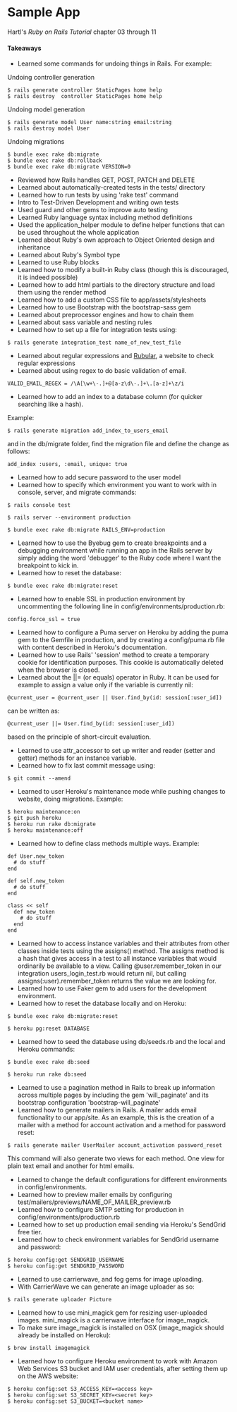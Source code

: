 # Sample App

Hartl's *Ruby on Rails Tutorial* chapter 03 through 11

#### Takeaways
* Learned some commands for undoing things in Rails. For example:

Undoing controller generation
```
$ rails generate controller StaticPages home help
$ rails destroy  controller StaticPages home help
```

Undoing model generation
```
$ rails generate model User name:string email:string
$ rails destroy model User
```

Undoing migrations
```
$ bundle exec rake db:migrate
$ bundle exec rake db:rollback
$ bundle exec rake db:migrate VERSION=0
```

* Reviewed how Rails handles GET, POST, PATCH and DELETE
* Learned about automatically-created tests in the tests/ directory
* Learned how to run tests by using 'rake test' command
* Intro to Test-Driven Development and writing own tests
* Used guard and other gems to improve auto testing
* Learned Ruby language syntax including method definitions
* Used the application_helper module to define helper functions that can be used throughout the whole application
* Learned about Ruby's own approach to Object Oriented design and inheritance
* Learned about Ruby's Symbol type
* Learned to use Ruby blocks
* Learned how to modify a built-in Ruby class (though this is discouraged, it is indeed possible)
* Learned how to add html partials to the directory structure and load them using the render method
* Learned how to add a custom CSS file to app/assets/stylesheets
* Learned how to use Bootstrap with the bootstrap-sass gem
* Learned about preprocessor engines and how to chain them
* Learned about sass variable and nesting rules
* Learned how to set up a file for integration tests using:

```
$ rails generate integration_test name_of_new_test_file
```
* Learned about regular expressions and [Rubular](http://www.rubular.com/), a website to check regular expressions
* Learned about using regex to do basic validation of email.

```
VALID_EMAIL_REGEX = /\A[\w+\-.]+@[a-z\d\-.]+\.[a-z]+\z/i
```
* Learned how to add an index to a database column (for quicker searching like a hash).

Example:
```
$ rails generate migration add_index_to_users_email
```
and in the db/migrate folder, find the migration file and define the change as follows:
```
add_index :users, :email, unique: true
```
* Learned how to add secure password to the user model
* Learned how to specify which environment you want to work with in console, server, and migrate commands:

```
$ rails console test
```
```
$ rails server --environment production
```
```
$ bundle exec rake db:migrate RAILS_ENV=production
```
* Learned how to use the Byebug gem to create breakpoints and a debugging environment while running an app in the Rails server by simply adding the word 'debugger' to the Ruby code where I want the breakpoint to kick in.
* Learned how to reset the database:

```
$ bundle exec rake db:migrate:reset
```
* Learned how to enable SSL in production environment by uncommenting the following line in config/environments/production.rb:

```
config.force_ssl = true
```
* Learned how to configure a Puma server on Heroku by adding the puma gem to the Gemfile in production, and by creating a config/puma.rb file with content described in Heroku's documentation.
* Learned how to use Rails' 'session' method to create a temporary cookie for identification purposes. This cookie is automatically deleted when the browser is closed.
* Learned about the ||= (or equals) operator in Ruby. It can be used for example to assign a value only if the variable is currently nil:

```
@current_user = @current_user || User.find_by(id: session[:user_id])
```
can be written as:

```
@current_user ||= User.find_by(id: session[:user_id])
```
based on the principle of short-circuit evaluation.
* Learned to use attr_accessor to set up writer and reader (setter and getter) methods for an instance variable.
* Learned how to fix last commit message using:

```
$ git commit --amend
```
* Learned to user Heroku's maintenance mode while pushing changes to website, doing migrations. Example:

```
$ heroku maintenance:on
$ git push heroku
$ heroku run rake db:migrate
$ heroku maintenance:off
```

* Learned how to define class methods multiple ways. Example:

```
def User.new_token
  # do stuff
end
```
```
def self.new_token
  # do stuff
end
```
```
class << self
  def new_token
    # do stuff
  end
end
```
* Learned how to access instance variables and their attributes from other classes inside tests using the assigns() method. The assigns method is a hash that gives access in a test to all instance variables that would ordinarily be available to a view. Calling @user.remember_token in our integration users_login_test.rb would return nil, but calling assigns(:user).remember_token returns the value we are looking for.
* Learned how to use Faker gem to add users for the development environment.
* Learned how to reset the database locally and on Heroku:

```
$ bundle exec rake db:migrate:reset
```
```
$ heroku pg:reset DATABASE
```
* Learned how to seed the database using db/seeds.rb and the local and Heroku commands:

```
$ bundle exec rake db:seed
```
```
$ heroku run rake db:seed
```
* Learned to use a pagination method in Rails to break up information across multiple pages by including the gem 'will_paginate' and its bootstrap configuration 'bootstrap-will_paginate'
* Learned how to generate mailers in Rails. A mailer adds email functionality to our app/site. As an example, this is the creation of a mailer with a method for account activation and a method for password reset:

```
$ rails generate mailer UserMailer account_activation password_reset
```
This command will also generate two views for each method. One view for plain text email and another for html emails.
* Learned to change the default configurations for different environments in config/environments.
* Learned how to preview mailer emails by configuring test/mailers/previews/NAME_OF_MAILER_preview.rb
* Learned how to configure SMTP setting for production in config/environments/production.rb
* Learned how to set up production email sending via Heroku's SendGrid free tier.
* Learned how to check environment variables for SendGrid username and password:

```
$ heroku config:get SENDGRID_USERNAME
$ heroku config:get SENDGRID_PASSWORD
```
* Learned to use carrierwave, and fog gems for image uploading.
* With CarrierWave we can generate an image uploader as so:

```
$ rails generate uploader Picture
```
* Learned how to use mini_magick gem for resizing user-uploaded images. mini_magick is a carrierwave interface for image_magick.
* To make sure image_magick is installed on OSX (image_magick should already be installed on Heroku):

```
$ brew install imagemagick
```
* Learned how to configure Heroku environment to work with Amazon Web Services S3 bucket and IAM user credentials, after setting them up on the AWS website:

```
$ heroku config:set S3_ACCESS_KEY=<access key>
$ heroku config:set S3_SECRET_KEY=<secret key>
$ heroku config:set S3_BUCKET=<bucket name>
```
